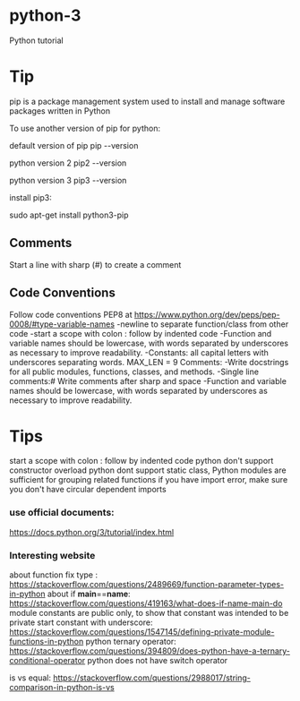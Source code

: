# python-3
Python tutorial

# Tip
pip is a package management system used to install and manage software packages written in Python

To use another version of pip for python:

default version of pip                          pip --version

python version 2                                pip2 --version

python version 3                                pip3 --version                                   


install pip3:

sudo apt-get install python3-pip

## Comments
Start a line with sharp (#) to create a comment


## Code Conventions
Follow code conventions PEP8 at https://www.python.org/dev/peps/pep-0008/#type-variable-names
-newline to separate function/class from other code
-start a scope with colon : follow by indented code
-Function and variable names should be lowercase, with words separated by underscores as necessary to improve readability.
-Constants: all capital letters with underscores separating words.
            MAX_LEN = 9
            Comments:
-Write docstrings for all public modules, functions, classes, and methods.
-Single line comments:# Write comments after sharp and space
-Function and variable names should be lowercase, with words separated by underscores as necessary to improve readability.

# Tips
start a scope with colon : follow by indented code
python don't support constructor overload
python dont support static class, Python modules are sufficient for grouping related functions
if you have import error, make sure you don't have circular dependent imports



### use official documents:
https://docs.python.org/3/tutorial/index.html

### Interesting website
about function fix type : https://stackoverflow.com/questions/2489669/function-parameter-types-in-python
about if __main__==__name__: https://stackoverflow.com/questions/419163/what-does-if-name-main-do
module constants are public only, to show that constant was intended to be private start constant with underscore: https://stackoverflow.com/questions/1547145/defining-private-module-functions-in-python
python ternary operator: https://stackoverflow.com/questions/394809/does-python-have-a-ternary-conditional-operator
python does not have switch operator

is vs equal: https://stackoverflow.com/questions/2988017/string-comparison-in-python-is-vs 